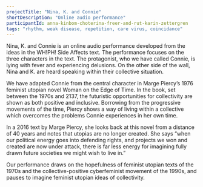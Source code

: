 ```yaml
---
projectTitle: "Nina, K. and Connie"
shortDescription: "Online audio performance"
participantId: anna-kinbom-choterina-freer-and-rut-karin-zettergren
tags: "rhythm, weak disease, repetition, care virus, coincidance"
---
```


Nina, K. and Connie is an online audio performance developed from the ideas in the  WH!PH! Side Affects text. The performance focuses on the three characters in the text. The protagonist, who we have called Connie, is lying with fever and experiencing delusions. On the other side of the wall, Nina and K. are heard speaking within their collective situation.

We have adapted Connie from the central character in Marge Piercy’s 1976 feminist utopian novel Woman on the Edge of Time. In the book, set between the 1970s and 2137, the futuristic opportunities for collectivity are shown as both positive and inclusive. Borrowing from the progressive movements of the time, Piercy shows a way of living within a collective which overcomes the problems Connie experiences in her own time.

In a 2016 text by Marge Piercy, she looks back at this novel from a distance of 40 years and notes that utopias are no longer created. She says “when our political energy goes into defending rights, and projects we won and created are now under attack, there is far less energy for imagining fully drawn future societies we might wish to live in.”

Our performance draws on the hopefulness of feminist utopian texts of the 1970s and the collective-positive cyberfeminist movement of the 1990s, and pauses to imagine feminist utopian ideas of collectivity.
